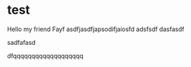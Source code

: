 # test

Hello my friend
Fayf asdfjasdfjapsodifjaiosfd
adsfsdf
dasfasdf

sadfafasd

dfqqqqqqqqqqqqqqqqqqq